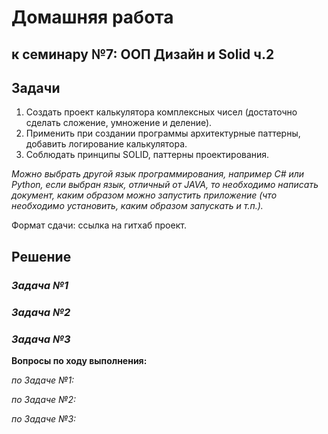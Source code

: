# Домашняя работа

## к семинару №7: ООП Дизайн и Solid ч.2

## Задачи

1. Создать проект калькулятора комплексных чисел (достаточно сделать сложение, умножение и деление).
2. Применить при создании программы архитектурные паттерны, добавить логирование калькулятора.
3. Соблюдать принципы SOLID, паттерны проектирования.

*Можно выбрать другой язык программирования, например C# или Python, если выбран язык, отличный от JAVA, то необходимо написать документ, каким образом можно запустить приложение (что необходимо установить, каким образом запускать и т.п.).*

Формат сдачи: ссылка на гитхаб проект.

## Решение

### *Задача №1*

### *Задача №2*

### *Задача №3*

**Вопросы по ходу выполнения:**

*по Задаче №1:*

*по Задаче №2:*

*по Задаче №3:*
